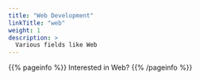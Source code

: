 ```yaml
---
title: "Web Development"
linkTitle: "web"
weight: 1
description: >
  Various fields like Web
---
```


{{% pageinfo %}}
Interested in Web?
{{% /pageinfo %}}